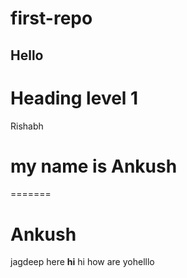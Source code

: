 # first-repo
## Hello
Heading level 1
==========
Rishabh
# my name is Ankush
=======
# Ankush
jagdeep here
**hi**
hi how are yohelllo 
